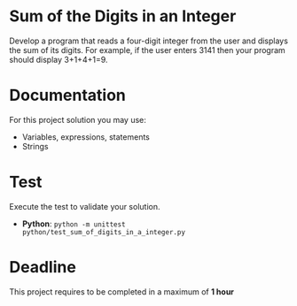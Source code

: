 # Sum of the Digits in an Integer

Develop a program that reads a four-digit integer from the user and displays the sum of its digits. 
For example, if the user enters 3141 then your program should display 3+1+4+1=9.

# Documentation

For this project solution you may use:

- Variables, expressions, statements
- Strings


# Test
Execute the test to validate your solution.

- **Python**: `python -m unittest python/test_sum_of_digits_in_a_integer.py`


# Deadline

This project requires to be completed in a maximum of **1 hour**
